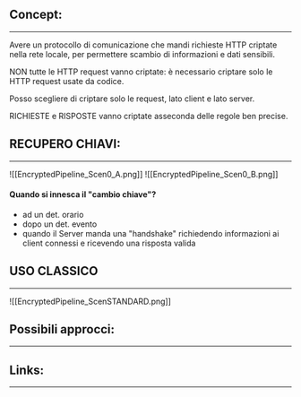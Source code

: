 ## Concept:
---
Avere un protocollo di comunicazione che mandi richieste HTTP criptate nella rete locale, per permettere scambio di informazioni e dati sensibili.

NON tutte le HTTP request vanno criptate: è necessario criptare solo le HTTP request usate da codice.

Posso scegliere di criptare solo le request, lato client e lato server.

RICHIESTE e RISPOSTE vanno criptate asseconda delle regole ben precise.

## RECUPERO CHIAVI:
---

![[EncryptedPipeline_Scen0_A.png]]
![[EncryptedPipeline_Scen0_B.png]]

#### Quando si innesca il "cambio chiave"?
- ad un det. orario
- dopo un det. evento
- quando il Server manda una "handshake" richiedendo informazioni ai client connessi e ricevendo una risposta valida

## USO CLASSICO
---
![[EncryptedPipeline_ScenSTANDARD.png]]



## Possibili approcci:
---


## Links:
---


